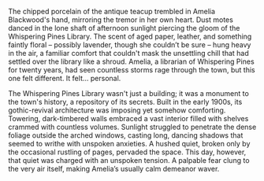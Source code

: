 The chipped porcelain of the antique teacup trembled in Amelia Blackwood's hand, mirroring the tremor in her own heart.  Dust motes danced in the lone shaft of afternoon sunlight piercing the gloom of the Whispering Pines Library.  The scent of aged paper, leather, and something faintly floral – possibly lavender, though she couldn’t be sure – hung heavy in the air, a familiar comfort that couldn't mask the unsettling chill that had settled over the library like a shroud.  Amelia, a librarian of Whispering Pines for twenty years, had seen countless storms rage through the town, but this one felt different.  It felt… personal.

The Whispering Pines Library wasn't just a building; it was a monument to the town's history, a repository of its secrets.  Built in the early 1900s, its gothic-revival architecture was imposing yet somehow comforting.  Towering, dark-timbered walls embraced a vast interior filled with shelves crammed with countless volumes.  Sunlight struggled to penetrate the dense foliage outside the arched windows, casting long, dancing shadows that seemed to writhe with unspoken anxieties.  A hushed quiet, broken only by the occasional rustling of pages, pervaded the space.  This day, however, that quiet was charged with an unspoken tension. A palpable fear clung to the very air itself, making Amelia’s usually calm demeanor waver.

